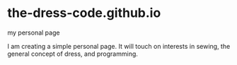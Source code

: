 # the-dress-code.github.io
my personal page

I am creating a simple personal page. It will touch on interests in sewing, the general concept of dress, and programming.
